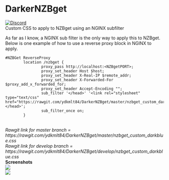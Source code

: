 # DarkerNZBget
[![Discord](https://img.shields.io/badge/Chat-Discord-738bd7.svg?style=for-the-badge)](https://discord.gg/fKcCXwb)<br>
Custom CSS to apply to NZBget using an NGINX subfilter

As far as I know, a NGINX sub filter is the only way to apply this to NZBget. Below is one example of how to use
a reverse proxy block in NGINX to apply.
```
#NZBGet ReverseProxy
        location /nzbget {
                proxy_pass http://localhost:<NZBgetPORT>;
                proxy_set_header Host $host;
                proxy_set_header X-Real-IP $remote_addr;
                proxy_set_header X-Forwarded-For $proxy_add_x_forwarded_for;
                proxy_set_header Accept-Encoding "";
                sub_filter '</head>' '<link rel="stylesheet" type="text/css" href="https://rawgit.com/ydkmlt84/DarkerNZBget/master/nzbget_custom_darkblue.css"></head>';
                sub_filter_once on;
        }

```
<br>
<i>Rawgit link for master branch = https://rawgit.com/ydkmlt84/DarkerNZBget/master/nzbget_custom_darkblue.css</i></br>
<i>Rawgit link for develop branch = https://rawgit.com/ydkmlt84/DarkerNZBget/develop/nzbget_custom_darkblue.css</i>
<br>
<b> Screenshots</b>
</br>
<img src="https://i.imgur.com/tXFSyAw.png"></img>
<br>
<img src="https://i.imgur.com/oSichzz.png"></img>
